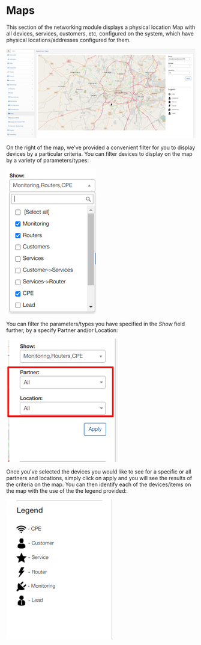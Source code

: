 Maps
=============

This section of the networking module displays a physical location Map with all devices, services, customers, etc, configured on the system, which have physical locations/addresses configured for them.

![Map](map.png)

On the right of the map, we've provided a convenient filter for you to display devices by a particular criteria. You can filter devices to display on the map by a variety of parameters/types:

![Filter](filter.png)

You can filter the parameters/types you have specified in the *Show* field further, by a specify Partner and/or Location:

![Filter](filter2.png)

Once you've selected the devices you would like to see for a specific or all partners and locations, simply click on apply and you will see the results of the criteria on the map. You can then identify each of the devices/items on the map with the use of the the legend provided:

![Legend](legend.png)
